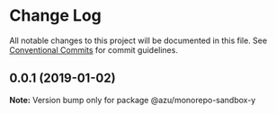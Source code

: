 # Change Log

All notable changes to this project will be documented in this file.
See [Conventional Commits](https://conventionalcommits.org) for commit guidelines.

## 0.0.1 (2019-01-02)

**Note:** Version bump only for package @azu/monorepo-sandbox-y
